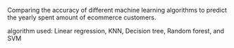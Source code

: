 Comparing the accuracy of different machine learning algorithms to predict the yearly spent amount of ecommerce customers.

algorithm used: Linear regression, KNN, Decision tree, Random forest, and SVM
